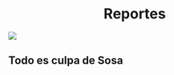 <h1 align="center">Reportes</h1>
<img src='https://github.com/user-attachments/assets/1f4769d1-fd2e-4def-aa94-759234356c98'>
<h2>Todo es culpa de Sosa</h2>

